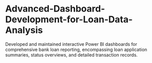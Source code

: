 # Advanced-Dashboard-Development-for-Loan-Data-Analysis
Developed and maintained interactive Power BI dashboards for comprehensive bank loan reporting, encompassing loan application summaries, status overviews, and detailed transaction records.
